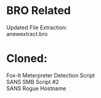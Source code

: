 # BRO Related
Updated File Extraction:  
anewextract.bro

# Cloned:  
Fox-It Meterpreter Detection Script  
SANS SMB Script #2  
SANS Rogue Hostname  
